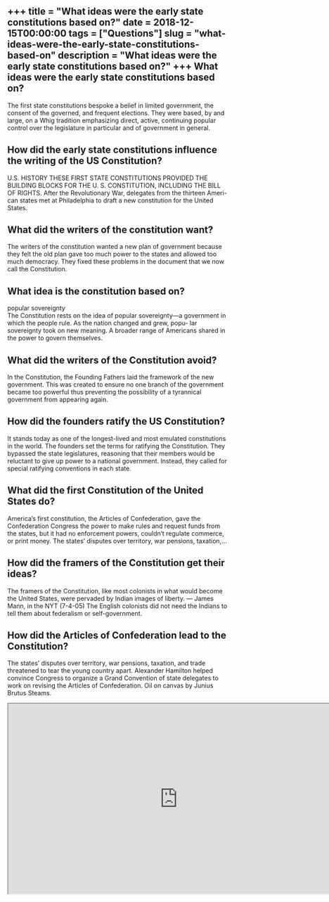 +++
title = "What ideas were the early state constitutions based on?"
date = 2018-12-15T00:00:00
tags = ["Questions"]
slug = "what-ideas-were-the-early-state-constitutions-based-on"
description = "What ideas were the early state constitutions based on?"
+++
What ideas were the early state constitutions based on?
-------------------------------------------------------

The first state constitutions bespoke a belief in limited government, the consent of the governed, and frequent elections. They were based, by and large, on a Whig tradition emphasizing direct, active, continuing popular control over the legislature in particular and of government in general.

How did the early state constitutions influence the writing of the US Constitution?
-----------------------------------------------------------------------------------

U.S. HISTORY THESE FIRST STATE CONSTITUTIONS PROVIDED THE BUILDING BLOCKS FOR THE U. S. CONSTITUTION, INCLUDING THE BILL OF RIGHTS. After the Revolutionary War, delegates from the thirteen Ameri- can states met at Philadelphia to draft a new constitution for the United States.

What did the writers of the constitution want?
----------------------------------------------

The writers of the constitution wanted a new plan of government because they felt the old plan gave too much power to the states and allowed too much democracy. They fixed these problems in the document that we now call the Constitution.

What idea is the constitution based on?
---------------------------------------

popular sovereignty  
The Constitution rests on the idea of popular sovereignty—a government in which the people rule. As the nation changed and grew, popu- lar sovereignty took on new meaning. A broader range of Americans shared in the power to govern themselves.

What did the writers of the Constitution avoid?
-----------------------------------------------

In the Constitution, the Founding Fathers laid the framework of the new government. This was created to ensure no one branch of the government became too powerful thus preventing the possibility of a tyrannical government from appearing again.

How did the founders ratify the US Constitution?
------------------------------------------------

It stands today as one of the longest-lived and most emulated constitutions in the world. The founders set the terms for ratifying the Constitution. They bypassed the state legislatures, reasoning that their members would be reluctant to give up power to a national government. Instead, they called for special ratifying conventions in each state.

What did the first Constitution of the United States do?
--------------------------------------------------------

America’s first constitution, the Articles of Confederation, gave the Confederation Congress the power to make rules and request funds from the states, but it had no enforcement powers, couldn’t regulate commerce, or print money. The states’ disputes over territory, war pensions, taxation,…

How did the framers of the Constitution get their ideas?
--------------------------------------------------------

The framers of the Constitution, like most colonists in what would become the United States, were pervaded by Indian images of liberty. — James Mann, in the NYT (7-4-05) The English colonists did not need the Indians to tell them about federalism or self-government.

How did the Articles of Confederation lead to the Constitution?
---------------------------------------------------------------

The states’ disputes over territory, war pensions, taxation, and trade threatened to tear the young country apart. Alexander Hamilton helped convince Congress to organize a Grand Convention of state delegates to work on revising the Articles of Confederation. Oil on canvas by Junius Brutus Steams.

<iframe allow="accelerometer; autoplay; clipboard-write; encrypted-media; gyroscope; picture-in-picture" allowfullscreen="" class="__youtube_prefs__  epyt-is-override  no-lazyload" data-no-lazy="1" data-origheight="433" data-origwidth="770" data-skipgform_ajax_framebjll="" height="433" id="_ytid_58462" loading="lazy" src="https://www.youtube.com/embed/mCZ4A19rTQM?enablejsapi=1&autoplay=0&cc_load_policy=0&cc_lang_pref=&iv_load_policy=1&loop=0&modestbranding=0&rel=1&fs=1&playsinline=0&autohide=2&theme=dark&color=red&controls=1&" title="YouTube player" width="770"></iframe>